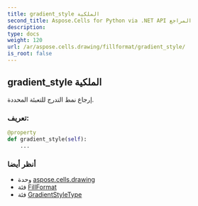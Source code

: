 ```yaml
---
title: gradient_style الملكية
second_title: Aspose.Cells for Python via .NET API المراجع
description:
type: docs
weight: 120
url: /ar/aspose.cells.drawing/fillformat/gradient_style/
is_root: false
---
```

##  gradient_style الملكية

إرجاع نمط التدرج للتعبئة المحددة.
###  تعريف:
```python
@property
def gradient_style(self):
    ...
```

###  أنظر أيضا
* وحدة [aspose.cells.drawing](../../)
* فئة [FillFormat](/cells/python-net/ar/aspose.cells.drawing/fillformat)
* فئة [GradientStyleType](/cells/python-net/ar/aspose.cells.drawing/gradientstyletype)
